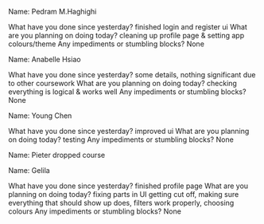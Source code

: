 

Name: Pedram M.Haghighi

What have you done since yesterday? finished login and register ui
What are you planning on doing today? cleaning up profile page & setting app colours/theme
Any impediments or stumbling blocks? None

Name: Anabelle Hsiao

What have you done since yesterday? some details, nothing significant due to other coursework
What are you planning on doing today? checking everything is logical & works well
Any impediments or stumbling blocks? None 

Name: Young Chen

What have you done since yesterday? improved ui
What are you planning on doing today? testing
Any impediments or stumbling blocks? None

Name: Pieter 
    dropped course


Name: Gelila

What have you done since yesterday? finished profile page
What are you planning on doing today? fixing parts in UI getting cut off, making sure everything that should show up does, filters work properly, choosing colours
Any impediments or stumbling blocks? None
